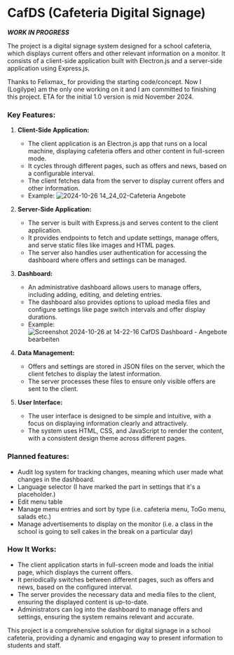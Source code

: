 # CafDS (Cafeteria Digital Signage)
***WORK IN PROGRESS***

The project is a digital signage system designed for a school cafeteria, which displays current offers and other relevant information on a monitor. It consists of a client-side application built with Electron.js and a server-side application using Express.js.

Thanks to Felixmax_ for providing the starting code/concept. Now I (Logilype) am the only one working on it and I am committed to finishing this project. ETA for the initial 1.0 version is mid November 2024.

### Key Features:

1. **Client-Side Application:**
   - The client application is an Electron.js app that runs on a local machine, displaying cafeteria offers and other content in full-screen mode.
   - It cycles through different pages, such as offers and news, based on a configurable interval.
   - The client fetches data from the server to display current offers and other information.
   - Example: ![2024-10-26 14_24_02-Cafeteria Angebote](https://github.com/user-attachments/assets/7168fe0b-71e8-4c02-b3c1-a2832463e460)

2. **Server-Side Application:**
   - The server is built with Express.js and serves content to the client application.
   - It provides endpoints to fetch and update settings, manage offers, and serve static files like images and HTML pages.
   - The server also handles user authentication for accessing the dashboard where offers and settings can be managed.

3. **Dashboard:**
   - An administrative dashboard allows users to manage offers, including adding, editing, and deleting entries.
   - The dashboard also provides options to upload media files and configure settings like page switch intervals and offer display durations.
   - Example: ![Screenshot 2024-10-26 at 14-22-16 CafDS Dashboard - Angebote bearbeiten](https://github.com/user-attachments/assets/b001110a-ddeb-4158-9c08-ca23caacbcbf)

4. **Data Management:**
   - Offers and settings are stored in JSON files on the server, which the client fetches to display the latest information.
   - The server processes these files to ensure only visible offers are sent to the client.

5. **User Interface:**
   - The user interface is designed to be simple and intuitive, with a focus on displaying information clearly and attractively.
   - The system uses HTML, CSS, and JavaScript to render the content, with a consistent design theme across different pages.

### Planned features:

- Audit log system for tracking changes, meaning which user made what changes in the dashboard.
- Language selector (I have marked the part in settings that it's a placeholder.)
- Edit menu table
- Manage menu entries and sort by type (i.e. cafeteria menu, ToGo menu, salads etc.)
- Manage advertisements to display on the monitor (i.e. a class in the school is going to sell cakes in the break on a particular day)

### How It Works:

- The client application starts in full-screen mode and loads the initial page, which displays the current offers.
- It periodically switches between different pages, such as offers and news, based on the configured interval.
- The server provides the necessary data and media files to the client, ensuring the displayed content is up-to-date.
- Administrators can log into the dashboard to manage offers and settings, ensuring the system remains relevant and accurate.

This project is a comprehensive solution for digital signage in a school cafeteria, providing a dynamic and engaging way to present information to students and staff.
